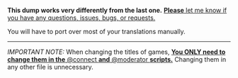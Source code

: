 **This dump works very differently from the last one.** <u>**Please** let me know if you have any questions, issues, bugs, or requests.</u>

You will have to port over most of your translations manually.

---

*IMPORTANT NOTE:* When changing the titles of games, <u>**You ONLY need to change them in the** @connect **and** @moderator **scripts.**</u> Changing them in any other file is unnecessary.